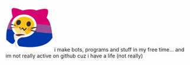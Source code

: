 ![Bi](https://raw.githubusercontent.com/ZoeBijl/QueerCats/refs/heads/main/MorningCoffee/PNG/QueerCatMorningCoffee_Bisexual.png)
i make bots, programs and stuff in my free time... and im not really active on github cuz i have a life (not really)
